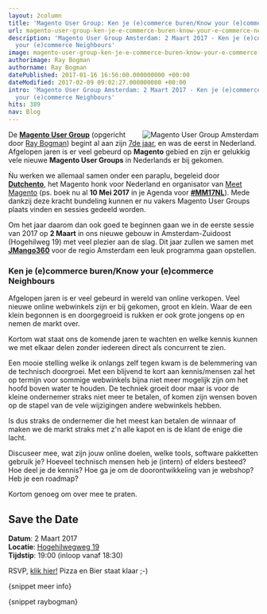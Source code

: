 ```yaml
---
layout: 2column
title: 'Magento User Group: Ken je (e)commerce buren/Know your (e)commerce Neighbours'
url: magento-user-group-ken-je-e-commerce-buren-know-your-e-commerce-neighbours
description: 'Magento User Group Amsterdam: 2 Maart 2017 - Ken je (e)commerce buren/Know
  your (e)commerce Neighbours'
image: magento-user-group-ken-je-e-commerce-buren-know-your-e-commerce-neighbours
authorimage: Ray Bogman
authorname: Ray Bogman
datePublished: 2017-01-16 16:56:00.000000000 +00:00
dateModified: 2017-02-09 09:02:27.000000000 +00:00
intro: 'Magento User Group Amsterdam: 2 Maart 2017 - Ken je (e)commerce buren/Know
  your (e)commerce Neighbours'
hits: 389
nav: Blog
---
```

<p><a href="index.php?option=com_content&amp;view=article&amp;id=198:magento-user-group-ken-je-e-commerce-buren-know-your-e-commerce-neighbours&amp;catid=29:blog&amp;Itemid=121" title="Magento User Group Amsterdam"><img src="images/nieuws/magento-user-group-logo-200.jpg" alt="Magento User Group Amsterdam" style="float: right;" /></a>De <a href="https://www.meetup.com/Magento-user-Group-Amsterdam/" target="_blank" title="Magento User Group Amsterdam"><strong>Magento User Group</strong></a> (opgericht door <a href="index.php?option=com_contact&amp;view=contact&amp;id=1&amp;catid=31&amp;Itemid=279" title="Ray Bogman">Ray Bogman</a>) begint al aan zijn <span style="text-decoration: underline;">7de jaar</span>, en was de eerst in Nederland. Afgelopen jaren is er veel gebeurd op <strong>Magento</strong> gebied en zijn er gelukkig vele nieuwe <strong>Magento User Groups</strong> in Nederlands er bij gekomen.</p>
<p>Ǹu werken we allemaal samen onder een paraplu, begeleid door <a href="https://www.dutchento.org/" target="_blank" title="Dutchento"><strong>Dutchento</strong></a>, het Magento honk voor Nederland en organisator van <a href="http://www.meet-magento.nl/" target="_blank" title="Meet Magento Nederland">Meet Magento</a>&nbsp;(ps. boek nu al <strong>10 Mei 2017</strong> in je Agenda voor <a href="https://twitter.com/search?f=tweets&amp;vertical=default&amp;q=mm17nl&amp;src=typd" target="_blank" title="MM17NL"><strong>#MM17NL</strong></a>). Mede dankzij deze kracht bundeling kunnen er nu vakers Magento User Groups plaats vinden en sessies gedeeld worden.</p>
<p>Om het jaar daarom dan ook goed te beginnen gaan we in de eerste sessie van 2017 op <strong>2 Maart</strong> in ons nieuwe gebouw in Amsterdam-Zuidoost (Hogehilweg 19) met veel plezier aan de slag. Dit jaar zullen we samen met <a href="https://jmango360.com/" target="_blank" title="JMango360"><strong>JMango360</strong></a> voor de regio Amsterdam een leuk programma gaan opstellen.</p>
<h3>Ken je (e)commerce buren/Know your (e)commerce Neighbours</h3>
<p>Afgelopen jaren is er veel gebeurd in wereld van online verkopen. Veel nieuwe online webwinkels zijn er bij gekomen, groot en klein. Waar de een klein begonnen is en doorgegroeid is rukken er ook grote jongens op en nemen de markt over.</p>
<p>Kortom wat staat ons de komende jaren te wachten en welke kennis kunnen we met elkaar delen zonder iedereen direct als concurrent te zien.</p>
<p>Een mooie stelling welke ik onlangs zelf tegen kwam is de belemmering van de technisch doorgroei. Met een blijvend te kort aan kennis/mensen zal het op termijn voor sommige webwinkels bijna niet meer mogelijk zijn om het hoofd boven water te houden. De techniek groeit door maar is voor de kleine ondernemer straks niet meer te betalen, of komen zijn wensen boven op de stapel van de vele wijzigingen andere webwinkels hebben.</p>
<p>Is dus straks de ondernemer die het meest kan betalen de winnaar of maken we de markt straks met z'n alle kapot en is de klant de enige die lacht.</p>
<p>Discuseer mee, wat zijn jouw online doelen, welke tools, software pakketten gebruik je? Hoeveel technisch mensen heb je (intern) of elders besteed? Hoe deel je de kennis? Hoe ga je om de doorontwikkeling van je webshop? Heb je een roadmap?</p>
<p>Kortom genoeg om over mee te praten.</p>
<h2>Save the Date</h2>
<p><strong>Datum</strong>: 2 Maart 2017<br /><strong>Locatie</strong>: <a href="https://www.google.nl/maps/place/Hogehilweg+19,+1101+CB+Amsterdam-Zuidoost/@52.3074008,4.9459899,17z/data=!3m1!4b1!4m5!3m4!1s0x47c60b9b138fef3f:0x92a7c456b342995!8m2!3d52.3074008!4d4.9481786?hl=nl">Hogehilwegweg 19</a> <br /><strong>Tijdstip</strong>: 19:00 (inloop vanaf 18:30)</p>
<p>RSVP, <a href="https://www.meetup.com/Magento-User-Group-Amsterdam/events/236960216/" target="_blank" title="Magento User Group Amsterdam">klik hier!</a> Pizza en Bier staat klaar ;-)</p>

<p>{snippet meer info}</p>
<p>{snippet raybogman}</p>

